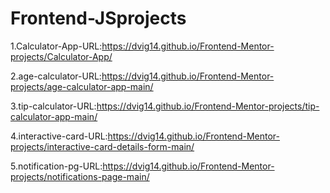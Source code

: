 # Frontend-JSprojects
1.Calculator-App-URL:https://dvig14.github.io/Frontend-Mentor-projects/Calculator-App/

2.age-calculator-URL:https://dvig14.github.io/Frontend-Mentor-projects/age-calculator-app-main/

3.tip-calculator-URL:https://dvig14.github.io/Frontend-Mentor-projects/tip-calculator-app-main/

4.interactive-card-URL:https://dvig14.github.io/Frontend-Mentor-projects/interactive-card-details-form-main/

5.notification-pg-URL:https://dvig14.github.io/Frontend-Mentor-projects/notifications-page-main/
